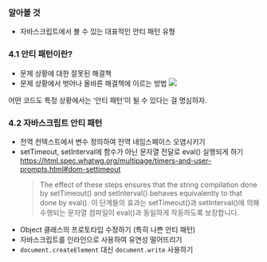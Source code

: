 ### 알아볼 것

- 자바스크립트에서 볼 수 있는 대표적인 안티 패턴 유형

### 4.1 안티 패턴이란?

- 문제 상황에 대한 잘못된 해결책
- 문제 상황에서 벗어나 올바른 해결책에 이르는 방법
  ![](https://mblogthumb-phinf.pstatic.net/MjAyMDA1MTJfNzAg/MDAxNTg5Mjc0NDU2NTU4.aHiux3u_6yEJ7opMh1pQv4LPQtVurmqYXrN5s6ZtXZQg.qUCaqr0EAyO8C58K69Gu-QtQmphV5P7Ec7mEDeRWTIwg.JPEG.dltpfud00/1589274455408.jpg?type=w800)

어떤 코드도 특정 상황에서는 ‘안티 패턴’이 될 수 있다는 걸 명심하자.

### 4.2 자바스크립트 안티 패턴

- 전역 컨텍스트에서 변수 정의하여 전역 네임스페이스 오염시키기
- setTimeout, setInterval에 함수가 아닌 문자열 전달로 eval() 실행되게 하기
  https://html.spec.whatwg.org/multipage/timers-and-user-prompts.html#dom-settimeout
  > The effect of these steps ensures that the string compilation done by setTimeout() and setInterval() behaves equivalently to that done by eval().
  > 이 단계들의 효과는 setTimeout()과 setInterval()에 의해 수행되는 문자열 컴파일이 eval()과 동일하게 작동하도록 보장합니다.
- Object 클래스의 프로토타입 수정하기 (특히 나쁜 안티 패턴)
- 자바스크립트를 인라인으로 사용하여 유연성 떨어뜨리기
- `document.createElement` 대신 `document.write` 사용하기
